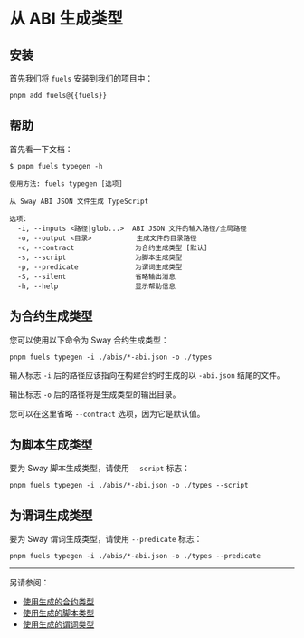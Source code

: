 
<script setup>
  import { data } from '../../versions.data'
  const { fuels } = data
</script>

# 从 ABI 生成类型

## 安装

首先我们将 `fuels` 安装到我们的项目中：

```console-vue
pnpm add fuels@{{fuels}}
```

## 帮助

首先看一下文档：

```console
$ pnpm fuels typegen -h

使用方法: fuels typegen [选项]

从 Sway ABI JSON 文件生成 TypeScript

选项:
  -i, --inputs <路径|glob...>  ABI JSON 文件的输入路径/全局路径
  -o, --output <目录>           生成文件的目录路径
  -c, --contract               为合约生成类型 [默认]
  -s, --script                 为脚本生成类型
  -p, --predicate              为谓词生成类型
  -S, --silent                 省略输出消息
  -h, --help                   显示帮助信息
```

## 为合约生成类型

您可以使用以下命令为 Sway 合约生成类型：

<!-- gen_types:example:start -->

```console
pnpm fuels typegen -i ./abis/*-abi.json -o ./types
```

<!-- gen_types:example:end -->

<!-- flags:example:start -->

输入标志 `-i` 后的路径应该指向在构建合约时生成的以 `-abi.json` 结尾的文件。

输出标志 `-o` 后的路径将是生成类型的输出目录。

您可以在这里省略 `--contract` 选项，因为它是默认值。

<!-- flags:example:end -->

## 为脚本生成类型

要为 Sway 脚本生成类型，请使用 `--script` 标志：

```console
pnpm fuels typegen -i ./abis/*-abi.json -o ./types --script
```

## 为谓词生成类型

要为 Sway 谓词生成类型，请使用 `--predicate` 标志：

```console
pnpm fuels typegen -i ./abis/*-abi.json -o ./types --predicate
```

---

另请参阅：

- [使用生成的合约类型](./using-generated-types.md#using-generated-contract-types)
- [使用生成的脚本类型](./using-generated-types.md#using-generated-script-types)
- [使用生成的谓词类型](./using-generated-types.md#using-generated-predicate-types)
